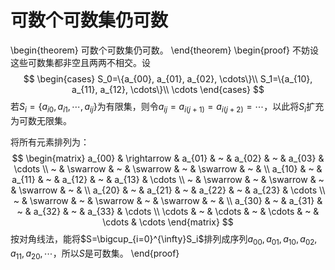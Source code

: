 # 可数个可数集仍可数

\begin{theorem}
可数个可数集仍可数。
\end{theorem}
\begin{proof}
不妨设这些可数集都非空且两两不相交。设
$$
\begin{cases}
S_0=\{a_{00}, a_{01}, a_{02}, \cdots\}\\
S_1=\{a_{10}, a_{11}, a_{12}, \cdots\}\\
\cdots
\end{cases}
$$
若$S_i=\{a_{i0}, a_{i1}, \cdots, a_{ij}\}$为有限集，则令$a_{ij}=a_{i(j+1)}=a_{i(j+2)}=\cdots$，以此将$S_i$扩充为可数无限集。

将所有元素排列为：
$$
\begin{matrix}
a_{00} & \rightarrow & a_{01} & ~ & a_{02} & ~ & a_{03} & \cdots \\
~ & \swarrow & ~ & \swarrow & ~ & \swarrow & ~ & \\
a_{10} & ~ & a_{11} & ~ & a_{12} & ~ & a_{13} & \cdots \\
~ & \swarrow & ~ & \swarrow & ~ & \swarrow & ~ & \\
a_{20} & ~ & a_{21} & ~ & a_{22} & ~ & a_{23} & \cdots \\
~ & \swarrow & ~ & \swarrow & ~ & \swarrow & ~ & \\
a_{30} & ~ & a_{31} & ~ & a_{32} & ~ & a_{33} & \cdots \\
\cdots & ~ & \cdots & ~ & \cdots & ~ & \cdots & \cdots 
\end{matrix}
$$
按对角线法，能将$S=\bigcup_{i=0}^{\infty}S_i$排列成序列$a_{00},a_{01},a_{10},a_{02},a_{11},a_{20},\cdots$，所以$S$是可数集。
\end{proof}
